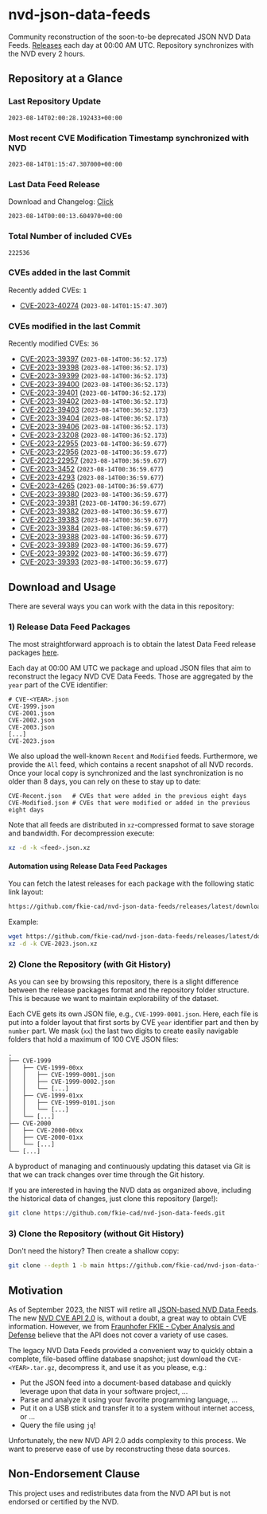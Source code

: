 # nvd-json-data-feeds

Community reconstruction of the soon-to-be deprecated JSON NVD Data Feeds. 
[Releases](https://github.com/fkie-cad/nvd-json-data-feeds/releases/latest) each day at 00:00 AM UTC.
Repository synchronizes with the NVD every 2 hours.

## Repository at a Glance

### Last Repository Update

```plain
2023-08-14T02:00:28.192433+00:00
```

### Most recent CVE Modification Timestamp synchronized with NVD

```plain
2023-08-14T01:15:47.307000+00:00
```

### Last Data Feed Release

Download and Changelog: [Click](https://github.com/fkie-cad/nvd-json-data-feeds/releases/latest)

```plain
2023-08-14T00:00:13.604970+00:00
```

### Total Number of included CVEs

```plain
222536
```

### CVEs added in the last Commit

Recently added CVEs: `1`

* [CVE-2023-40274](CVE-2023/CVE-2023-402xx/CVE-2023-40274.json) (`2023-08-14T01:15:47.307`)


### CVEs modified in the last Commit

Recently modified CVEs: `36`

* [CVE-2023-39397](CVE-2023/CVE-2023-393xx/CVE-2023-39397.json) (`2023-08-14T00:36:52.173`)
* [CVE-2023-39398](CVE-2023/CVE-2023-393xx/CVE-2023-39398.json) (`2023-08-14T00:36:52.173`)
* [CVE-2023-39399](CVE-2023/CVE-2023-393xx/CVE-2023-39399.json) (`2023-08-14T00:36:52.173`)
* [CVE-2023-39400](CVE-2023/CVE-2023-394xx/CVE-2023-39400.json) (`2023-08-14T00:36:52.173`)
* [CVE-2023-39401](CVE-2023/CVE-2023-394xx/CVE-2023-39401.json) (`2023-08-14T00:36:52.173`)
* [CVE-2023-39402](CVE-2023/CVE-2023-394xx/CVE-2023-39402.json) (`2023-08-14T00:36:52.173`)
* [CVE-2023-39403](CVE-2023/CVE-2023-394xx/CVE-2023-39403.json) (`2023-08-14T00:36:52.173`)
* [CVE-2023-39404](CVE-2023/CVE-2023-394xx/CVE-2023-39404.json) (`2023-08-14T00:36:52.173`)
* [CVE-2023-39406](CVE-2023/CVE-2023-394xx/CVE-2023-39406.json) (`2023-08-14T00:36:52.173`)
* [CVE-2023-23208](CVE-2023/CVE-2023-232xx/CVE-2023-23208.json) (`2023-08-14T00:36:52.173`)
* [CVE-2023-22955](CVE-2023/CVE-2023-229xx/CVE-2023-22955.json) (`2023-08-14T00:36:59.677`)
* [CVE-2023-22956](CVE-2023/CVE-2023-229xx/CVE-2023-22956.json) (`2023-08-14T00:36:59.677`)
* [CVE-2023-22957](CVE-2023/CVE-2023-229xx/CVE-2023-22957.json) (`2023-08-14T00:36:59.677`)
* [CVE-2023-3452](CVE-2023/CVE-2023-34xx/CVE-2023-3452.json) (`2023-08-14T00:36:59.677`)
* [CVE-2023-4293](CVE-2023/CVE-2023-42xx/CVE-2023-4293.json) (`2023-08-14T00:36:59.677`)
* [CVE-2023-4265](CVE-2023/CVE-2023-42xx/CVE-2023-4265.json) (`2023-08-14T00:36:59.677`)
* [CVE-2023-39380](CVE-2023/CVE-2023-393xx/CVE-2023-39380.json) (`2023-08-14T00:36:59.677`)
* [CVE-2023-39381](CVE-2023/CVE-2023-393xx/CVE-2023-39381.json) (`2023-08-14T00:36:59.677`)
* [CVE-2023-39382](CVE-2023/CVE-2023-393xx/CVE-2023-39382.json) (`2023-08-14T00:36:59.677`)
* [CVE-2023-39383](CVE-2023/CVE-2023-393xx/CVE-2023-39383.json) (`2023-08-14T00:36:59.677`)
* [CVE-2023-39384](CVE-2023/CVE-2023-393xx/CVE-2023-39384.json) (`2023-08-14T00:36:59.677`)
* [CVE-2023-39388](CVE-2023/CVE-2023-393xx/CVE-2023-39388.json) (`2023-08-14T00:36:59.677`)
* [CVE-2023-39389](CVE-2023/CVE-2023-393xx/CVE-2023-39389.json) (`2023-08-14T00:36:59.677`)
* [CVE-2023-39392](CVE-2023/CVE-2023-393xx/CVE-2023-39392.json) (`2023-08-14T00:36:59.677`)
* [CVE-2023-39393](CVE-2023/CVE-2023-393xx/CVE-2023-39393.json) (`2023-08-14T00:36:59.677`)


## Download and Usage

There are several ways you can work with the data in this repository:

### 1) Release Data Feed Packages

The most straightforward approach is to obtain the latest Data Feed release packages [here](https://github.com/fkie-cad/nvd-json-data-feeds/releases/latest).

Each day at 00:00 AM UTC we package and upload JSON files that aim to reconstruct the legacy NVD CVE Data Feeds.
Those are aggregated by the `year` part of the CVE identifier:

```
# CVE-<YEAR>.json
CVE-1999.json
CVE-2001.json
CVE-2002.json
CVE-2003.json
[...]
CVE-2023.json
```

We also upload the well-known `Recent` and `Modified` feeds.
Furthermore, we provide the `All` feed, which contains a recent snapshot of all NVD records.
Once your local copy is synchronized and the last synchronization is no older than 8 days, you can rely on these to stay up to date:

```plain
CVE-Recent.json   # CVEs that were added in the previous eight days
CVE-Modified.json # CVEs that were modified or added in the previous eight days
```

Note that all feeds are distributed in `xz`-compressed format to save storage and bandwidth.
For decompression execute:

```sh
xz -d -k <feed>.json.xz
```


#### Automation using Release Data Feed Packages

You can fetch the latest releases for each package with the following static link layout:

```sh
https://github.com/fkie-cad/nvd-json-data-feeds/releases/latest/download/CVE-<YEAR>.json.xz
```

Example:

```sh
wget https://github.com/fkie-cad/nvd-json-data-feeds/releases/latest/download/CVE-2023.json.xz
xz -d -k CVE-2023.json.xz
```

### 2) Clone the Repository (with Git History)

As you can see by browsing this repository, there is a slight difference between the release packages format and the repository folder structure.
This is because we want to maintain explorability of the dataset.

Each CVE gets its own JSON file, e.g., `CVE-1999-0001.json`.
Here, each file is put into a folder layout that first sorts by CVE `year` identifier part and then by `number` part.
We mask (`xx`) the last two digits to create easily navigable folders that hold a maximum of 100 CVE JSON files:

```plain
.
├── CVE-1999
│   ├── CVE-1999-00xx
│   │   ├── CVE-1999-0001.json
│   │   ├── CVE-1999-0002.json
│   │   └── [...]
│   ├── CVE-1999-01xx
│   │   ├── CVE-1999-0101.json
│   │   └── [...]
│   └── [...]
├── CVE-2000
│   ├── CVE-2000-00xx
│   ├── CVE-2000-01xx
│   └── [...]
└── [...]
```

A byproduct of managing and continuously updating this dataset via Git is that we can track changes over time through the Git history.

If you are interested in having the NVD data as organized above, including the historical data of changes, just clone this repository (large!):

```sh
git clone https://github.com/fkie-cad/nvd-json-data-feeds.git
```

### 3) Clone the Repository (without Git History)

Don't need the history? Then create a shallow copy:

```sh
git clone --depth 1 -b main https://github.com/fkie-cad/nvd-json-data-feeds.git
```

## Motivation

As of September 2023, the NIST will retire all [JSON-based NVD Data Feeds](https://nvd.nist.gov/vuln/data-feeds#divRetirementBanner-1).
The new [NVD CVE API 2.0](https://nvd.nist.gov/developers/vulnerabilities) is, without a doubt, a great way to obtain CVE information.
However, we from [Fraunhofer FKIE - Cyber Analysis and Defense](https://www.fkie.fraunhofer.de/en/departments/cad.html) believe that the API does not cover a variety of use cases.

The legacy NVD Data Feeds provided a convenient way to quickly obtain a complete, file-based offline database snapshot; just download the `CVE-<YEAR>.tar.gz`, decompress it, and use it as you please, e.g.:

* Put the JSON feed into a document-based database and quickly leverage upon that data in your software project, ...
* Parse and analyze it using your favorite programming language, ...
* Put it on a USB stick and transfer it to a system without internet access, or ...
* Query the file using `jq`!

Unfortunately, the new NVD API 2.0 adds complexity to this process.
We want to preserve ease of use by reconstructing these data sources.

## Non-Endorsement Clause

This project uses and redistributes data from the NVD API but is not endorsed or certified by the NVD.